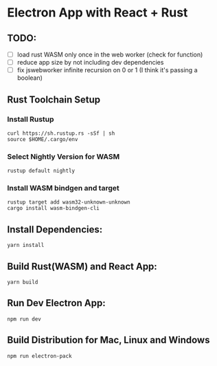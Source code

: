 # Electron App with React + Rust

## TODO:
- [ ] load rust WASM only once in the web worker (check for function)
- [ ] reduce app size by not including dev dependencies
- [ ] fix jswebworker infinite recursion on 0 or 1 (I think it's passing a boolean)

## Rust Toolchain Setup
### Install Rustup
```
curl https://sh.rustup.rs -sSf | sh
source $HOME/.cargo/env
```
### Select Nightly Version for WASM
```
rustup default nightly
```
### Install WASM bindgen and target
```
rustup target add wasm32-unknown-unknown
cargo install wasm-bindgen-cli
```

## Install Dependencies:
```
yarn install
```

## Build Rust(WASM) and React App:
```
yarn build
```

## Run Dev Electron App:
```
npm run dev
```

## Build Distribution for Mac, Linux and Windows
```
npm run electron-pack
```
